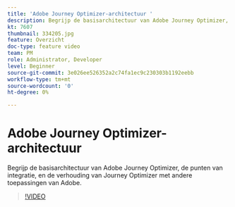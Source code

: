 ```yaml
---
title: 'Adobe Journey Optimizer-architectuur '
description: Begrijp de basisarchitectuur van Adobe Journey Optimizer, de punten van integratie, en de verhouding van Journey Optimizer met andere toepassingen van Adobe.
kt: 7607
thumbnail: 334205.jpg
feature: Overzicht
doc-type: feature video
team: PM
role: Administrator, Developer
level: Beginner
source-git-commit: 3e026ee526352a2c74fa1ec9c230303b1192eebb
workflow-type: tm+mt
source-wordcount: '0'
ht-degree: 0%

---
```



# Adobe Journey Optimizer-architectuur

Begrijp de basisarchitectuur van Adobe Journey Optimizer, de punten van integratie, en de verhouding van Journey Optimizer met andere toepassingen van Adobe.

>[!VIDEO](https://video.tv.adobe.com/v/334205?quality=12)
